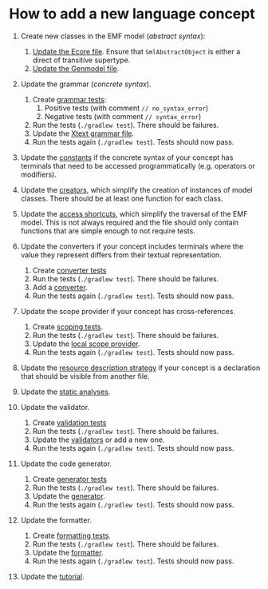 # How to add a new language concept

1. Create new classes in the EMF model (_abstract syntax_):
   1. [Update the Ecore file][SafeDS.ecore]. Ensure that `SmlAbstractObject` is either a direct of transitive supertype.
   1. [Update the Genmodel file][SafeDS.genmodel].

1. Update the grammar (_concrete syntax_).
   1. Create [grammar tests][grammar-tests]:
      1. Positive tests (with comment `// no_syntax_error`)
      1. Negative tests (with comment `// syntax_error`)
   1. Run the tests (`./gradlew test`). There should be failures.
   1. Update the [Xtext grammar file][SafeDS.xtext].
   1. Run the tests again (`./gradlew test`). Tests should now pass.

1. Update the [constants][constants] if the concrete syntax of your concept has terminals that need to be accessed programmatically (e.g. operators or modifiers).

1. Update the [creators][creators], which simplify the creation of instances of model classes. There should be at least one function for each class.

1. Update the [access shortcuts][shortcuts], which simplify the traversal of the EMF model. This is not always required and the file should only contain functions that are simple enough to not require tests.

1. Update the converters if your concept includes terminals where the value they represent differs from their textual representation.
   1. Create [converter tests][converter-tests]
   1. Run the tests (`./gradlew test`). There should be failures.
   1. Add a [converter][converters].
   1. Run the tests again (`./gradlew test`). Tests should now pass.

1. Update the scope provider if your concept has cross-references.
   1. Create [scoping tests][scoping-tests].
   1. Run the tests (`./gradlew test`). There should be failures.
   1. Update the [local scope provider][local-scope-provider].
   1. Run the tests again (`./gradlew test`). Tests should now pass.

1. Update the [resource description strategy][resource-description-strategy] if your concept is a declaration that should be visible from another file.

1. Update the [static analyses][static-analysis].

1. Update the validator.
   1. Create [validation tests][validation-tests]
   1. Run the tests (`./gradlew test`). There should be failures.
   1. Update the [validators][validators] or add a new one.
   1. Run the tests again (`./gradlew test`). Tests should now pass.

1. Update the code generator.
   1. Create [generator tests][generator-tests]
   1. Run the tests (`./gradlew test`). There should be failures.
   1. Update the [generator][generator].
   1. Run the tests again (`./gradlew test`). Tests should now pass.

1. Update the formatter.
   1. Create [formatting tests][formatting-tests].
   1. Run the tests (`./gradlew test`). There should be failures.
   1. Update the [formatter][formatting].
   1. Run the tests again (`./gradlew test`). Tests should now pass.

1. Update the [tutorial][tutorial].

<!-- Links -->

[SafeDS.ecore]: ../../../DSL/com.larsreimann.safeds/model/SafeDS.ecore

[SafeDS.genmodel]: ../../../DSL/com.larsreimann.safeds/model/SafeDS.genmodel

[grammar-tests]: ../../../DSL/com.larsreimann.safeds/src/test/resources/grammar

[SafeDS.xtext]: ../../../DSL/com.larsreimann.safeds/src/main/kotlin/com.larsreimann/safeds/SafeDS.xtext

[converter-tests]: ../../../DSL/com.larsreimann.safeds/src/test/kotlin/com.larsreimann/safeds/conversion

[converters]: ../../../DSL/com.larsreimann.safeds/src/main/kotlin/com.larsreimann/safeds/conversion

[scoping-tests]: ../../../DSL/com.larsreimann.safeds/src/test/kotlin/com.larsreimann/safeds/scoping/ScopingTest.kt

[local-scope-provider]: ../../../DSL/com.larsreimann.safeds/src/main/kotlin/com.larsreimann/safeds/scoping/SafeDSScopeProvider.kt

[resource-description-strategy]: ../../../DSL/com.larsreimann.safeds/src/main/kotlin/com.larsreimann/safeds/scoping/SafeDSResourceDescriptionStrategy.kt

[static-analysis]: ../../../DSL/com.larsreimann.safeds/src/main/kotlin/com.larsreimann/safeds/staticAnalysis

[validation-tests]: ../../../DSL/com.larsreimann.safeds/src/test/resources/validation

[validators]: ../../../DSL/com.larsreimann.safeds/src/main/kotlin/com.larsreimann/safeds/validation

[constants]: ../../../DSL/com.larsreimann.safeds/src/main/kotlin/com.larsreimann/safeds/constant

[creators]: ../../../DSL/com.larsreimann.safeds/src/main/kotlin/com.larsreimann/safeds/emf/Creators.kt

[shortcuts]: ../../../DSL/com.larsreimann.safeds/src/main/kotlin/com.larsreimann/safeds/emf/SimpleShortcuts.kt

[generator-tests]: ../../../DSL/com.larsreimann.safeds/src/test/resources/generator

[generator]: ../../../DSL/com.larsreimann.safeds/src/main/kotlin/com.larsreimann/safeds/generator/SafeDSGenerator.kt

[formatting-tests]: ../../../DSL/com.larsreimann.safeds/src/test/resources/formatting

[formatting]: ../../../DSL/com.larsreimann.safeds/src/main/kotlin/com.larsreimann/safeds/formatting2/SafeDSFormatter.kt

[tutorial]: ../tutorial/README.md
